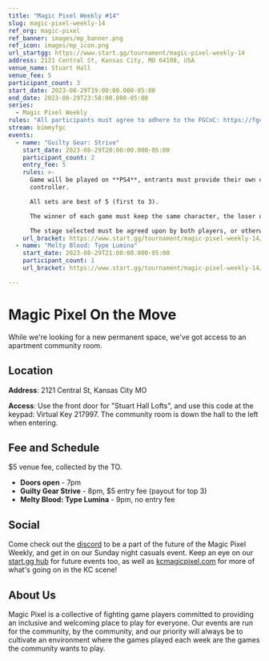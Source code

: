 ```yaml
---
title: "Magic Pixel Weekly #14"
slug: magic-pixel-weekly-14
ref_org: magic-pixel
ref_banner: images/mp_banner.png
ref_icon: images/mp_icon.png
url_startgg: https://www.start.gg/tournament/magic-pixel-weekly-14
address: 2121 Central St, Kansas City, MO 64108, USA
venue_name: Stuart Hall
venue_fee: 5
participant_count: 3
start_date: 2023-08-29T19:00:00.000-05:00
end_date: 2023-08-29T23:58:00.000-05:00
series:
  - Magic Pixel Weekly
rules: "All participants must agree to adhere to the FGCoC: https://fgcoc.com/"
stream: bimmyfgc
events:
  - name: "Guilty Gear: Strive"
    start_date: 2023-08-29T20:00:00.000-05:00
    participant_count: 2
    entry_fee: 5
    rules: >-
      Game will be played on **PS4**, entrants must provide their own compatible
      controller.  

      All sets are best of 5 (first to 3).  

      The winner of each game must keep the same character, the loser of that game may switch characters.  

      The stage selected must be agreed upon by both players, or otherwise selected at random.
    url_bracket: https://www.start.gg/tournament/magic-pixel-weekly-14/events/strive/brackets/1450559/2197326
  - name: "Melty Blood: Type Lumina"
    start_date: 2023-08-29T21:00:00.000-05:00
    participant_count: 1
    url_bracket: https://www.start.gg/tournament/magic-pixel-weekly-14/events/melty-blood-type-lumina/brackets/1450566/2197333

---
```


# Magic Pixel On the Move
While we're looking for a new permanent space, we've got access to an apartment community room.

## Location
**Address**: 2121 Central St, Kansas City MO

**Access**: Use the front door for "Stuart Hall Lofts", and use this code at the keypad: Virtual Key 217997. The community room is down the hall to the left when entering.


## Fee and Schedule
$5 venue fee, collected by the TO.

- **Doors open** - 7pm
- **Guilty Gear Strive** - 8pm, $5 entry fee (payout for top 3)
- **Melty Blood: Type Lumina** - 9pm, no entry fee

## Social
Come check out the [discord](https://discord.gg/jkmn6CVrrQ) to be a part of the future of the Magic Pixel Weekly, and get in on our Sunday night casuals event. Keep an eye on our [start.gg hub](https://www.start.gg/hub/magic-pixel) for future events too, as well as [kcmagicpixel.com](https://kcmagicpixel.com) for more of what's going on in the KC scene!

## About Us

Magic Pixel is a collective of fighting game players committed to providing an inclusive and welcoming place to play for everyone. Our events are run for the community, by the community, and our priority will always be to cultivate an environment where the games played each week are the games the community wants to play.
  